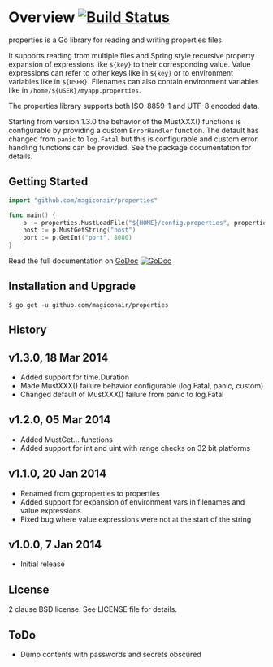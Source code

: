 Overview [![Build Status](https://travis-ci.org/magiconair/properties.png?branch=master)](https://travis-ci.org/magiconair/properties)
========

properties is a Go library for reading and writing properties files.

It supports reading from multiple files and Spring style recursive property
expansion of expressions like `${key}` to their corresponding value.
Value expressions can refer to other keys like in `${key}` or to
environment variables like in `${USER}`.
Filenames can also contain environment variables like in
`/home/${USER}/myapp.properties`.

The properties library supports both ISO-8859-1 and UTF-8 encoded data.

Starting from version 1.3.0 the behavior of the MustXXX() functions is
configurable by providing a custom `ErrorHandler` function. The default has
changed from `panic` to `log.Fatal` but this is configurable and custom
error handling functions can be provided. See the package documentation for
details.

Getting Started
---------------

```go
import "github.com/magiconair/properties"

func main() {
	p := properties.MustLoadFile("${HOME}/config.properties", properties.UTF8)
	host := p.MustGetString("host")
	port := p.GetInt("port", 8080)
}

```

Read the full documentation on [GoDoc](https://godoc.org/github.com/magiconair/properties)   [![GoDoc](https://godoc.org/github.com/magiconair/properties?status.png)](https://godoc.org/github.com/magiconair/properties)

Installation and Upgrade
------------------------

```
$ go get -u github.com/magiconair/properties
```

History
-------

v1.3.0, 18 Mar 2014
-------------------
* Added support for time.Duration
* Made MustXXX() failure behavior configurable (log.Fatal, panic, custom)
* Changed default of MustXXX() failure from panic to log.Fatal

v1.2.0, 05 Mar 2014
-------------------
* Added MustGet... functions
* Added support for int and uint with range checks on 32 bit platforms

v1.1.0, 20 Jan 2014
-------------------
* Renamed from goproperties to properties
* Added support for expansion of environment vars in
  filenames and value expressions
* Fixed bug where value expressions were not at the
  start of the string

v1.0.0, 7 Jan 2014
------------------
* Initial release

License
-------

2 clause BSD license. See LICENSE file for details.

ToDo
----
* Dump contents with passwords and secrets obscured
